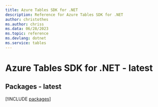 ```yaml
---
title: Azure Tables SDK for .NET
description: Reference for Azure Tables SDK for .NET
author: christothes
ms.author: chriss
ms.data: 06/28/2023
ms.topic: reference
ms.devlang: dotnet
ms.service: tables
---
```

# Azure Tables SDK for .NET - latest
## Packages - latest
[!INCLUDE [packages](tables-index.md)]